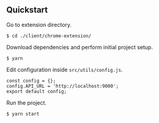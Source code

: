 ## Quickstart

Go to extension directory.
```
$ cd ./client/chrome-extension/
```

Download dependencies and perform initial project setup.
```
$ yarn
```

Edit configuration inside `src/utils/config.js`.
```
const config = {};
config.API_URL = 'http://localhost:9000';
export default config;
```

Run the project.
```
$ yarn start
```
